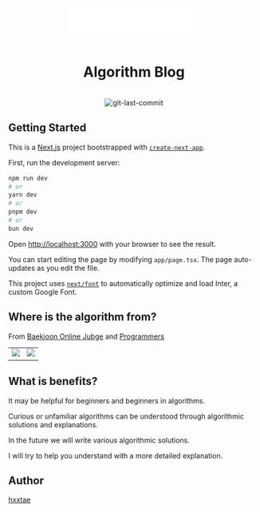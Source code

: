 <div align="center">
  <img src="./public/assets/header_logo_light.svg" style="max-width: 250px; background: #000" alt="logo" />
</div>

<br>

<div align="center">
  <h1>Algorithm Blog</h1>
</div>

<br>

<div align="center">
  <img src="https://img.shields.io/github/last-commit/hxxtae/algorithm-blog?color=%23e7e7e7&logo=github" alt="git-last-commit">
</div>

## Getting Started

This is a [Next.js](https://nextjs.org/) project bootstrapped with [`create-next-app`](https://github.com/vercel/next.js/tree/canary/packages/create-next-app).

First, run the development server:

```bash
npm run dev
# or
yarn dev
# or
pnpm dev
# or
bun dev
```

Open [http://localhost:3000](http://localhost:3000) with your browser to see the result.

You can start editing the page by modifying `app/page.tsx`. The page auto-updates as you edit the file.

This project uses [`next/font`](https://nextjs.org/docs/basic-features/font-optimization) to automatically optimize and load Inter, a custom Google Font.

## Where is the algorithm from?

From [Baekjoon Online Jubge](https://www.acmicpc.net/) and [Programmers](https://school.programmers.co.kr/learn/challenges)

|     |     |
| --- | --- |
| <img src="https://github.com/JunbaeJs/junbae-mode/assets/79623316/e278acb8-6b05-4eb5-83bc-35d28a335bbe" style="width: 200px" /> | <img src="https://github.com/JunbaeJs/junbae-mode/assets/79623316/f9aa4a5f-0598-427c-929e-ae0904d0d769" style="width: 200px; background: #fff" /> |

## What is benefits?

It may be helpful for beginners and beginners in algorithms.

Curious or unfamiliar algorithms can be understood through algorithmic solutions and explanations.

In the future we will write various algorithmic solutions.

I will try to help you understand with a more detailed explanation.

## Author

[hxxtae](https://github.com/hxxtae)
